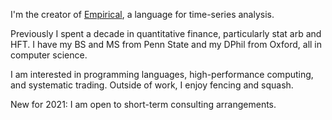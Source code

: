 I'm the creator of [Empirical](https://www.empirical-soft.com/), a language for time-series analysis.

Previously I spent a decade in quantitative finance, particularly stat arb and HFT. I have my BS and MS from Penn State and my DPhil from Oxford, all in computer science.

I am interested in programming languages, high-performance computing, and systematic trading. Outside of work, I enjoy fencing and squash.

New for 2021: I am open to short-term consulting arrangements.
